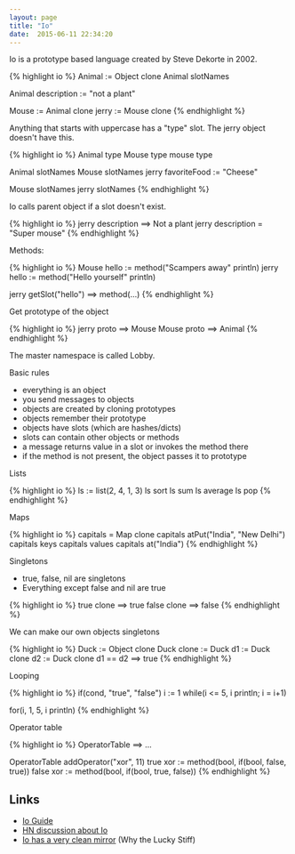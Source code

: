 ```yaml
---
layout: page
title: "Io"
date:  2015-06-11 22:34:20
---
```


Io is a prototype based language created by Steve Dekorte in 2002.

{% highlight io %}
Animal := Object clone
Animal slotNames

Animal description := "not a plant"

Mouse := Animal clone
jerry := Mouse clone
{% endhighlight %}

Anything that starts with uppercase has a "type" slot. The jerry object doesn't have this.

{% highlight io %}
Animal type
Mouse type
mouse type

Animal slotNames
Mouse slotNames
jerry favoriteFood := "Cheese"

Mouse slotNames
jerry slotNames
{% endhighlight %}

Io calls parent object if a slot doesn't exist.

{% highlight io %}
jerry description
==> Not a plant
jerry description = "Super mouse"
{% endhighlight %}

Methods:

{% highlight io %}
Mouse hello := method("Scampers away" println)
jerry hello := method("Hello yourself" println)

jerry getSlot("hello")
==> method(...)
{% endhighlight %}

Get prototype of the object

{% highlight io %}
jerry proto
==> Mouse
Mouse proto
==> Animal
{% endhighlight %}

The master namespace is called Lobby.

Basic rules

- everything is an object
- you send messages to objects
- objects are created by cloning prototypes
- objects remember their prototype
- objects have slots (which are hashes/dicts)
- slots can contain other objects or methods
- a message returns value in a slot or invokes the method there
- if the method is not present, the object passes it to prototype

Lists

{% highlight io %}
ls := list(2, 4, 1, 3)
ls sort
ls sum
ls average
ls pop
{% endhighlight %}

Maps

{% highlight io %}
capitals = Map clone
capitals atPut("India", "New Delhi")
capitals keys
capitals values
capitals at("India")
{% endhighlight %}

Singletons

- true, false, nil are singletons
- Everything except false and nil are true

{% highlight io %}
true clone
==> true
false clone
==> false
{% endhighlight %}

We can make our own objects singletons

{% highlight io %}
Duck := Object clone
Duck clone := Duck
d1 := Duck clone
d2 := Duck clone
d1 == d2
==> true
{% endhighlight %}

Looping

{% highlight io %}
if(cond, "true", "false")
i := 1
while(i <= 5, i println; i = i+1)

for(i, 1, 5, i println)
{% endhighlight %}

Operator table

{% highlight io %}
OperatorTable
==> ...

OperatorTable addOperator("xor", 11)
true xor := method(bool, if(bool, false, true))
false xor := method(bool, if(bool, true, false))
{% endhighlight %}

## Links

* [Io Guide](http://iolanguage.org/scm/io/docs/IoGuide.html)
* [HN discussion about Io](https://news.ycombinator.com/item?id=8867575)
* [Io has a very clean mirror](http://viewsourcecode.org/why/hackety.org/2008/01/05/ioHasAVeryCleanMirror.html) (Why the Lucky Stiff)
